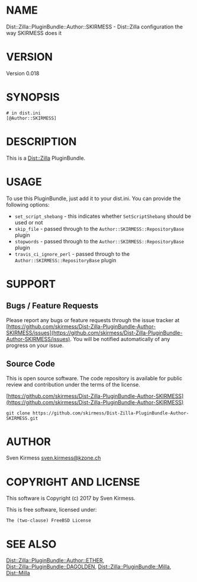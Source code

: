 # NAME

Dist::Zilla::PluginBundle::Author::SKIRMESS - Dist::Zilla configuration the way SKIRMESS does it

# VERSION

Version 0.018

# SYNOPSIS

    # in dist.ini
    [@Author::SKIRMESS]

# DESCRIPTION

This is a [Dist::Zilla](https://metacpan.org/pod/Dist::Zilla) PluginBundle.

# USAGE

To use this PluginBundle, just add it to your dist.ini. You can provide the
following options:

- `set_script_shebang` - this indicates whether `SetScriptShebang` should be used or not
- `skip_file` - passed through to the `Author::SKIRMESS::RepositoryBase` plugin
- `stopwords` - passed through to the `Author::SKIRMESS::RepositoryBase` plugin
- `travis_ci_ignore_perl` - passed through to the `Author::SKIRMESS::RepositoryBase` plugin

# SUPPORT

## Bugs / Feature Requests

Please report any bugs or feature requests through the issue tracker
at [https://github.com/skirmess/Dist-Zilla-PluginBundle-Author-SKIRMESS/issues](https://github.com/skirmess/Dist-Zilla-PluginBundle-Author-SKIRMESS/issues).
You will be notified automatically of any progress on your issue.

## Source Code

This is open source software. The code repository is available for
public review and contribution under the terms of the license.

[https://github.com/skirmess/Dist-Zilla-PluginBundle-Author-SKIRMESS](https://github.com/skirmess/Dist-Zilla-PluginBundle-Author-SKIRMESS)

    git clone https://github.com/skirmess/Dist-Zilla-PluginBundle-Author-SKIRMESS.git

# AUTHOR

Sven Kirmess <sven.kirmess@kzone.ch>

# COPYRIGHT AND LICENSE

This software is Copyright (c) 2017 by Sven Kirmess.

This is free software, licensed under:

    The (two-clause) FreeBSD License

# SEE ALSO

[Dist::Zilla::PluginBundle::Author::ETHER](https://metacpan.org/pod/Dist::Zilla::PluginBundle::Author::ETHER),
[Dist::Zilla::PluginBundle::DAGOLDEN](https://metacpan.org/pod/Dist::Zilla::PluginBundle::DAGOLDEN),
[Dist::Zilla::PluginBundle::Milla](https://metacpan.org/pod/Dist::Zilla::PluginBundle::Milla),
[Dist::Milla](https://metacpan.org/pod/Dist::Milla)
